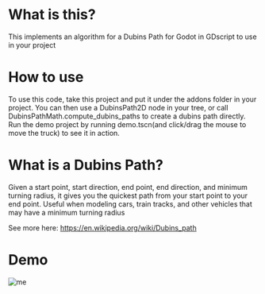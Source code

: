 # What is this?
This implements an algorithm for a Dubins Path for Godot in GDscript to use in your project

# How to use
To use this code, take this project and put it under the addons folder in your project. You can then use a DubinsPath2D node in your tree, or call DubinsPathMath.compute_dubins_paths to create a dubins path directly. Run the demo project by running demo.tscn(and click/drag the mouse to move the truck) to see it in action.

# What is a Dubins Path?
Given a start point, start direction, end point, end direction, and minimum turning radius, it gives you the quickest path from your start point to your end point. Useful when modeling cars, train tracks, and other vehicles that may have a minimum turning radius

See more here:
https://en.wikipedia.org/wiki/Dubins_path

# Demo
 ![me](demo.gif)

